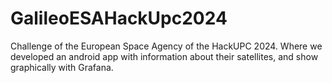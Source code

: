 # GalileoESAHackUpc2024
Challenge of the European Space Agency of the HackUPC 2024. Where we developed an android app with information about their satellites, and show graphically with Grafana.
